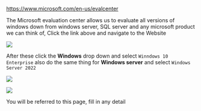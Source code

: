 https://www.microsoft.com/en-us/evalcenter

The Microsoft evaluation center allows us to evaluate all versions of windows down from windows server, SQL server and any microsoft product we can think of, Click the link above and navigate to the Website

![](https://i.imgur.com/DhJIfeX.png)

After these click the **Windows** drop down and select `Winndows 10 Enterprise` also do the same thing for **Windows server** and select `Windows Server 2022`

![](https://i.imgur.com/bE0bAIl.png)

![](https://i.imgur.com/sOtZ8qS.png)

You will be referred to this page, fill in any detail